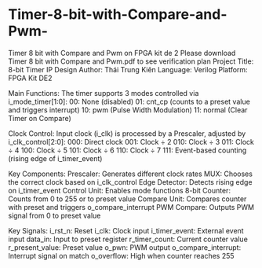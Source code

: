 # Timer-8-bit-with-Compare-and-Pwm-
Timer 8 bit with Compare and Pwm on FPGA kit de 2
Please download Timer 8 bit with Compare and Pwm.pdf to see verification plan
Project Title: 8-bit Timer IP Design
Author: Thái Trung Kiên 
Language: Verilog
Platform: FPGA Kit DE2

Main Functions:
The timer supports 3 modes controlled via i_mode_timer[1:0]:
00: None (disabled)
01: cnt_cp (counts to a preset value and triggers interrupt)
10: pwm (Pulse Width Modulation)
11: normal (Clear Timer on Compare) 

Clock Control:
Input clock (i_clk) is processed by a Prescaler, adjusted by i_clk_control[2:0]:
000: Direct clock
001: Clock ÷ 2
010: Clock ÷ 3
011: Clock ÷ 4
100: Clock ÷ 5
101: Clock ÷ 6
110: Clock ÷ 7
111: Event-based counting (rising edge of i_timer_event)

Key Components:
Prescaler: Generates different clock rates 
MUX: Chooses the correct clock based on i_clk_control
Edge Detector: Detects rising edge on i_timer_event
Control Unit: Enables mode functions
8-bit Counter: Counts from 0 to 255 or to preset value
Compare Unit: Compares counter with preset and triggers o_compare_interrupt
PWM Compare: Outputs PWM signal from 0 to preset value

Key Signals:
i_rst_n: Reset
i_clk: Clock input
i_timer_event: External event input
data_in: Input to preset register
r_timer_count: Current counter value
r_present_value: Preset value
o_pwn: PWM output
o_compare_interrupt: Interrupt signal on match
o_overflow: High when counter reaches 255
